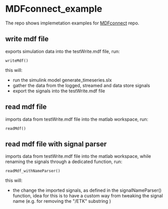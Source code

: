 # MDFconnect_example

The repo shows implemetation examples for [MDFconnect](https://github.com/Arne-Voigt/MDFconnect) repo.

## write mdf file

exports simulation data into the testWrite.mdf file, run: 
```
writeMdf()
```
this will: 
* run the simulink model generate_timeseries.slx
* gather the data from the logged, streamed and data store signals
* export the signals into the testWrite.mdf file

## read mdf file 

imports data from testWrite.mdf file into the matlab workspace, run:
```
readMdf()
```

## read mdf file with signal parser

imports data from testWrite.mdf file into the matlab workspace, while renaming the signals through a dedicated function, run:
```
readMdf_withNameParser()
```
this will:
* the change the imported signals, as defined in the signalNameParser() function, idea for this is to have a 
custom way from tweaking the signal name (e.g. for removing the "/ETK" substring )

